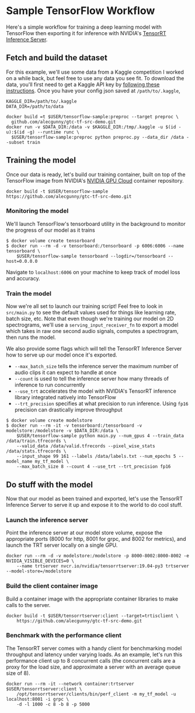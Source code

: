 # Sample TensorFlow Workflow
Here's a simple workflow for training a deep learning model with TensorFlow then exporting it for inference with NVIDIA's <a href=https://github.com/NVIDIA/tensorrt-inference-server>TensorRT Inference Server</a>.

## Fetch and build the dataset
For this example, we'll use some data from a Kaggle competition I worked on a while back, but feel free to use any data you see fit. To download the data, you'll first need to get a Kaggle API key by <a href=https://github.com/Kaggle/kaggle-api>following these instructions</a>. Once you have your config json saved at `/path/to/.kaggle`,
```
KAGGLE_DIR=/path/to/.kaggle
DATA_DIR=/path/to/data

docker build =t $USER/tensorflow-sample:preproc --target preproc \
  github.com/alecgunny/gtc-tf-src-demo.git
docker run -v $DATA_DIR:/data -v $KAGGLE_DIR:/tmp/.kaggle -u $(id -u):$(id -g) --runtime runc \
  $USER/tensorflow-sample:preproc python preproc.py --data_dir /data --subset train
```

## Training the model
Once our data is ready, let's build our training container, built on top of the TensorFlow image from NVIDIA's <a href=ngc.nvidia.com>NVIDIA GPU Cloud</a> container repository.
```
docker build -t $USER/tensorflow-sample https://github.com/alecgunny/gtc-tf-src-demo.git
```
### Monitoring the model
We'll launch TensorFlow's tensorboard utility in the background to monitor the progress of our model as it trains
```
$ docker volume create tensorboard
$ docker run --rm -d -v tensorboard:/tensorboard -p 6006:6006 --name tensorboard \
    $USER/tensorflow-sample tensorboard --logdir=/tensorboard --host=0.0.0.0
```
Navigate to `localhost:6006` on your machine to keep track of model loss and accuracy.

### Train the model
Now we're all set to launch our training script! Feel free to look in `src/main.py` to see the default values used for things like learning rate, batch size, etc. Note that even though we're training our model on 2D spectrograms, we'll use a `serving_input_receiver_fn` to export a model which takes in raw one second audio signals, computes a spectrogram, then runs the model.

We also provide some flags which will tell the TensorRT Inference Server how to serve up our model once it's exported.
- `--max_batch_size` tells the inference server the maximum number of audio clips it can expect to handle at once
- `--count` is used to tell the inference server how many threads of inference to run concurrently
- `--use_trt` accelerates the model with NVIDIA's TensorRT inference library integrated natively into TensorFlow
- `--trt_precision` specifies at what precision to run inference. Using `fp16` precision can drastically improve throughput
```
$ docker volume create modelstore
$ docker run --rm -it -v tensorboard:/tensorboard -v modelstore:/modelstore -v $DATA_DIR:/data \
    $USER/tensorflow-sample python main.py --num_gpus 4 --train_data /data/train.tfrecords \
    --valid_data /data/valid.tfrecords --pixel_wise_stats /data/stats.tfrecords \
    --input_shape 99 161 --labels /data/labels.txt --num_epochs 5 --model_name my_tf_model \
    --max_batch_size 8 --count 4 --use_trt --trt_precision fp16
```

## Do stuff with the model
Now that our model as been trained and exported, let's use the TensorRT Inference Server to serve it up and expose it to the world to do cool stuff.

### Launch the inference server
Point the inference server at our model store volume, expose the appropriate ports (8000 for http, 8001 for grpc, and 8002 for metrics), and launch the TRT server locally on a single GPU.
```
docker run --rm -d -v modelstore:/modelstore -p 8000-8002:8000-8002 -e NVIDIA_VISIBLE_DEVICES=0 \
    --name trtserver nvcr.io/nvidia/tensorrtserver:19.04-py3 trtserver --model-store=/modelstore
```

### Build the client container image
Build a container image with the appropriate container libraries to make calls to the server.
```
docker build -t $USER/tensorrtserver:client --target=trtisclient \
    https://github.com/alecgunny/gtc-tf-src-demo.git
```

### Benchmark with the performance client
The TensorRT server comes with a handy client for benchmarking model throughput and latency under varying loads. As an example, let's run this performance client up to 8 concurrent calls (the concurrent calls are a proxy for the load size, and approximate a server with an average queue size of 8).
```
docker run --rm -it --network container:trtserver $USER/tensorrtserver:client \
    /opt/tensorrtserver/clients/bin/perf_client -m my_tf_model -u localhost:8001 -i grpc \
    -d -l 1000 -c 8 -b 8 -p 5000
```
